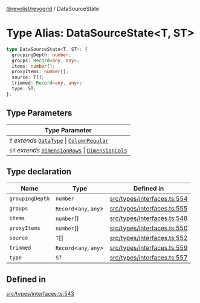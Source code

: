 [@revolist/revogrid](README.md) / DataSourceState

# Type Alias: DataSourceState\<T, ST\>

```ts
type DataSourceState<T, ST>: {
  groupingDepth: number;
  groups: Record<any, any>;
  items: number[];
  proxyItems: number[];
  source: T[];
  trimmed: Record<any, any>;
  type: ST;
};
```

## Type Parameters

| Type Parameter |
| ------ |
| `T` *extends* [`DataType`](TypeAlias.DataType.md) \| [`ColumnRegular`](Interface.ColumnRegular.md) |
| `ST` *extends* [`DimensionRows`](TypeAlias.DimensionRows.md) \| [`DimensionCols`](TypeAlias.DimensionCols.md) |

## Type declaration

| Name | Type | Defined in |
| ------ | ------ | ------ |
| `groupingDepth` | `number` | [src/types/interfaces.ts:554](https://github.com/revolist/revogrid/blob/65763a3c3cbba79c84cbcd4109976d8fec48b078/src/types/interfaces.ts#L554) |
| `groups` | `Record`\<`any`, `any`\> | [src/types/interfaces.ts:555](https://github.com/revolist/revogrid/blob/65763a3c3cbba79c84cbcd4109976d8fec48b078/src/types/interfaces.ts#L555) |
| `items` | `number`[] | [src/types/interfaces.ts:548](https://github.com/revolist/revogrid/blob/65763a3c3cbba79c84cbcd4109976d8fec48b078/src/types/interfaces.ts#L548) |
| `proxyItems` | `number`[] | [src/types/interfaces.ts:550](https://github.com/revolist/revogrid/blob/65763a3c3cbba79c84cbcd4109976d8fec48b078/src/types/interfaces.ts#L550) |
| `source` | `T`[] | [src/types/interfaces.ts:552](https://github.com/revolist/revogrid/blob/65763a3c3cbba79c84cbcd4109976d8fec48b078/src/types/interfaces.ts#L552) |
| `trimmed` | `Record`\<`any`, `any`\> | [src/types/interfaces.ts:559](https://github.com/revolist/revogrid/blob/65763a3c3cbba79c84cbcd4109976d8fec48b078/src/types/interfaces.ts#L559) |
| `type` | `ST` | [src/types/interfaces.ts:557](https://github.com/revolist/revogrid/blob/65763a3c3cbba79c84cbcd4109976d8fec48b078/src/types/interfaces.ts#L557) |

## Defined in

[src/types/interfaces.ts:543](https://github.com/revolist/revogrid/blob/65763a3c3cbba79c84cbcd4109976d8fec48b078/src/types/interfaces.ts#L543)
